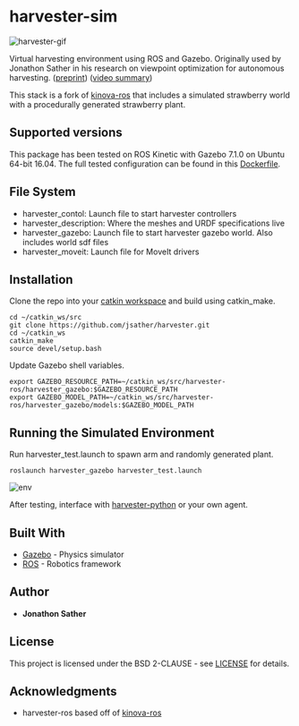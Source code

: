 # harvester-sim
![harvester-gif](https://imgur.com/0dghLur.gif)

Virtual harvesting environment using ROS and Gazebo. Originally used by Jonathon Sather in his research on viewpoint optimization for autonomous harvesting. ([preprint](https://arxiv.org/abs/1903.02074)) ([video summary](https://youtu.be/C6hrCVv2B-o))

This stack is a fork of [kinova-ros](https://github.com/Kinovarobotics/kinova-ros) that includes a simulated strawberry world with a procedurally generated strawberry plant. 

## Supported versions
This package has been tested on ROS Kinetic with Gazebo 7.1.0 on Ubuntu 64-bit 16.04. The full tested configuration can be found in this [Dockerfile](https://github.com/jsather/harvester-docker/harvester_project_build/Dockerfile).

## File System
 - harvester_contol: Launch file to start harvester controllers 
 - harvester_description: Where the meshes and URDF specifications live
 - harvester_gazebo: Launch file to start harvester gazebo world. Also includes world sdf files
 - harvester_moveit: Launch file for MoveIt drivers
 
## Installation
Clone the repo into your [catkin workspace](http://wiki.ros.org/catkin/Tutorials/create_a_workspace) and build using catkin_make.
```
cd ~/catkin_ws/src
git clone https://github.com/jsather/harvester.git
cd ~/catkin_ws
catkin_make
source devel/setup.bash
```

Update Gazebo shell variables. 

```
export GAZEBO_RESOURCE_PATH=~/catkin_ws/src/harvester-ros/harvester_gazebo:$GAZEBO_RESOURCE_PATH
export GAZEBO_MODEL_PATH=~/catkin_ws/src/harvester-ros/harvester_gazebo/models:$GAZEBO_MODEL_PATH
```

## Running the Simulated Environment
Run harvester_test.launch to spawn arm and randomly generated plant.
``` 
roslaunch harvester_gazebo harvester_test.launch
```

![env](https://imgur.com/c1So1YB)

After testing, interface with [harvester-python](https://github.com/jsather/harvester-python) or your own agent.

## Built With
* [Gazebo](http://gazebosim.org) - Physics simulator
* [ROS](https://www.ros.org) - Robotics framework

## Author

* **Jonathon Sather** 

## License
This project is licensed under the BSD 2-CLAUSE - see [LICENSE](LICENSE) for details.

## Acknowledgments
* harvester-ros based off of [kinova-ros](https://github.com/Kinovarobotics/kinova-ros)
